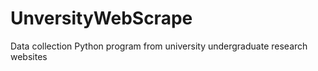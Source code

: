 # UnversityWebScrape
Data collection Python program from university undergraduate research websites

